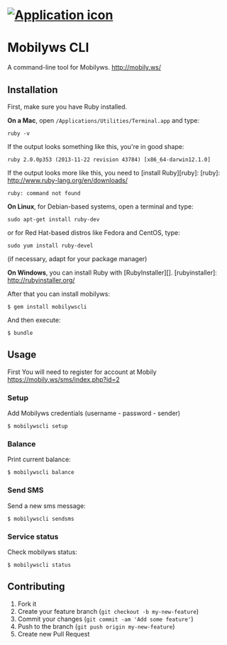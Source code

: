 # [![Application icon](https://mobily.ws/images/logo.png)][icon]
[icon]: https://mobily.ws/images/logo.png

# Mobilyws CLI

 A command-line tool for Mobilyws. http://mobily.ws/ 
 
## Installation

First, make sure you have Ruby installed.

**On a Mac**, open `/Applications/Utilities/Terminal.app` and type:

    ruby -v

If the output looks something like this, you're in good shape:

    ruby 2.0.0p353 (2013-11-22 revision 43784) [x86_64-darwin12.1.0]

If the output looks more like this, you need to [install Ruby][ruby]:
[ruby]: http://www.ruby-lang.org/en/downloads/

    ruby: command not found

**On Linux**, for Debian-based systems, open a terminal and type:

    sudo apt-get install ruby-dev

or for Red Hat-based distros like Fedora and CentOS, type:

    sudo yum install ruby-devel

(if necessary, adapt for your package manager)

**On Windows**, you can install Ruby with [RubyInstaller][].
[rubyinstaller]: http://rubyinstaller.org/


After that you can install mobilyws: 

    $ gem install mobilywscli

And then execute:

    $ bundle

## Usage

First You will need to register for account at Mobily https://mobily.ws/sms/index.php?id=2

### Setup 

Add Mobilyws credentials (username - password - sender) 

    $ mobilywscli setup

### Balance 

Print current balance:

    $ mobilywscli balance
    
### Send SMS 

Send a new sms message:

    $ mobilywscli sendsms
    
### Service status

Check mobilyws status:

    $ mobilywscli status

## Contributing

1. Fork it
2. Create your feature branch (`git checkout -b my-new-feature`)
3. Commit your changes (`git commit -am 'Add some feature'`)
4. Push to the branch (`git push origin my-new-feature`)
5. Create new Pull Request
